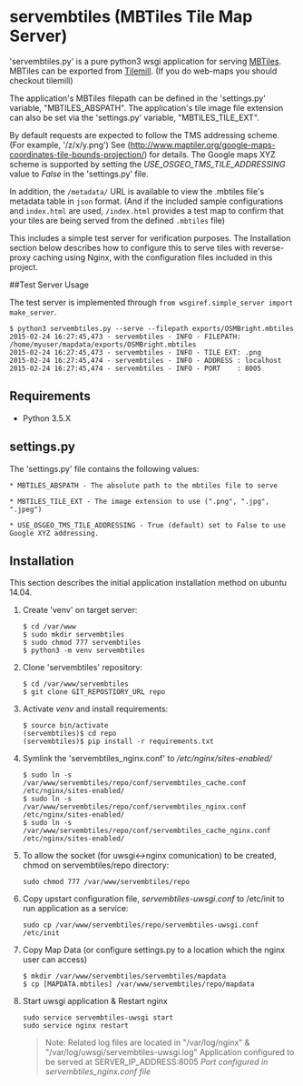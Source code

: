 # servembtiles (MBTiles Tile Map Server)

'servembtiles.py' is a pure python3 wsgi application for serving [MBTiles](https://github.com/mapbox/mbtiles-spec).
MBTiles can be exported from [Tilemill](https://www.mapbox.com/tilemill/).  (If you do web-maps you should checkout tilemill)

The application's MBTiles filepath can be defined in the 'settings.py' variable, "MBTILES_ABSPATH".
The application's tile image file extension can also be set via the 'settings.py' variable, "MBTILES_TILE_EXT".

By default requests are expected to follow the TMS addressing scheme. (For example, '/z/x/y.png')
See (http://www.maptiler.org/google-maps-coordinates-tile-bounds-projection/) for details.
The Google maps XYZ scheme is supported by setting the *USE_OSGEO_TMS_TILE_ADDRESSING* value to *False* in the 'settings.py' file.

In addition, the `/metadata/` URL is available to view the .mbtiles file's metadata table in `json` format.
(And if the included sample configurations and `index.html` are used, `/index.html` provides a test map to confirm that your tiles are being served from the defined `.mbtiles` file)

This includes a simple test server for verification purposes.
The Installation section below describes how to configure this to serve tiles with reverse-proxy caching using Nginx,
with the configuration files included in this project.

##Test Server Usage

The test server is implemented through `from wsgiref.simple_server import make_server`.

```
$ python3 servembtiles.py --serve --filepath exports/OSMBright.mbtiles
2015-02-24 16:27:45,473 - servembtiles - INFO - FILEPATH: /home/myuser/mapdata/exports/OSMBright.mbtiles
2015-02-24 16:27:45,473 - servembtiles - INFO - TILE EXT: .png
2015-02-24 16:27:45,474 - servembtiles - INFO - ADDRESS : localhost
2015-02-24 16:27:45,474 - servembtiles - INFO - PORT    : 8005
```


## Requirements

- Python 3.5.X

## settings.py

The 'settings.py' file contains the following values:

    * MBTILES_ABSPATH - The absolute path to the mbtiles file to serve

    * MBTILES_TILE_EXT - The image extension to use (".png", ".jpg", ".jpeg")

    * USE_OSGEO_TMS_TILE_ADDRESSING - True (default) set to False to use Google XYZ addressing.

## Installation

This section describes the initial application installation method on ubuntu 14.04.

1. Create 'venv' on target server:

    ```console
    $ cd /var/www
    $ sudo mkdir servembtiles
    $ sudo chmod 777 servembtiles
    $ python3 -m venv servembtiles
    ```

2. Clone 'servembtiles' repository:

    ```console
    $ cd /var/www/servembtiles
    $ git clone GIT_REPOSTIORY_URL repo
    ```

3. Activate *venv* and install requirements:

    ```console
    $ source bin/activate
    (servembtiles)$ cd repo
    (servembtiles)$ pip install -r requirements.txt
    ```

4. Symlink the 'servembtiles_nginx.conf' to */etc/nginx/sites-enabled/*

    ```console
    $ sudo ln -s /var/www/servembtiles/repo/conf/servembtiles_cache.conf /etc/nginx/sites-enabled/
    $ sudo ln -s /var/www/servembtiles/repo/conf/servembtiles_nginx.conf /etc/nginx/sites-enabled/
    $ sudo ln -s /var/www/servembtiles/repo/conf/servembtiles_cache_nginx.conf /etc/nginx/sites-enabled/
    ```


5. To allow the socket (for uwsgi<->nginx comunication) to be created, chmod on servembtiles/repo directory:

    ```console
    sudo chmod 777 /var/www/servembtiles/repo
    ```

6. Copy upstart configuration file, *servembtiles-uwsgi.conf* to /etc/init to run application as a service:

    ```console
    sudo cp /var/www/servembtiles/repo/servembtiles-uwsgi.conf /etc/init
    ```

7. Copy Map Data (or configure settings.py to a location which the nginx user can access)

    ```console
    $ mkdir /var/www/servembtiles/servembtiles/mapdata
    $ cp [MAPDATA.mbtiles] /var/www/servembtiles/repo/mapdata
    ```


8. Start uwsgi application & Restart nginx

    ```console
    sudo service servembtiles-uwsgi start
    sudo service nginx restart
    ```

    > Note: Related log files are located in "/var/log/nginx" & "/var/log/uwsgi/servembtiles-uwsgi.log"
    > Application configured to be served at SERVER_IP_ADDRESS:8005
    > *Port configured in servembtiles_nginx.conf file*
